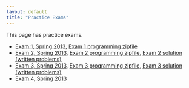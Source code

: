 ```yaml
---
layout: default
title: "Practice Exams"
---
```


This page has practice exams.

* [Exam 1, Spring 2013](cs101-spring2013-exam1.pdf), [Exam 1 programming zipfile](cs101-spring2013-exam1-programming.zip)
* [Exam 2, Spring 2013](cs101-spring2013-exam2.pdf), [Exam 2 programming zipfile](cs101-spring2013-exam2-programming.zip), [Exam 2 solution (written problems)](cs101-spring2013-exam2-solution.pdf)
* [Exam 3, Spring 2013](cs101-spring2013-exam3.pdf), [Exam 3 programming zipfile](cs101-spring2013-exam3-programming.zip), [Exam 3 solution (written problems)](cs101-spring2013-exam3-solution.pdf)
* [Exam 4, Spring 2013](cs101-spring2013-exam4.pdf)
